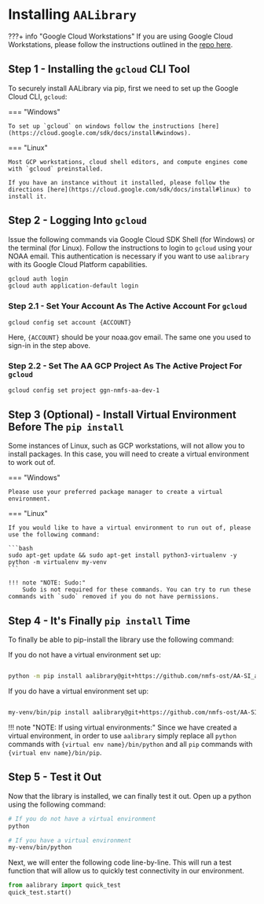 <!-- markdownlint-configure-file {
  "MD013": {
    "code_blocks": true,
    "tables": false
  },
  "MD033": false,
  "MD041": false,
  "MD013": false
} -->

# Installing `AALibrary`

???+ info "Google Cloud Workstations"
     If you are using Google Cloud Workstations, please follow the instructions outlined in the <a href="https://github.com/nmfs-ost/AA-SI_GCPSetup" target="_blank">repo here</a>.

## Step 1 - Installing the `gcloud` CLI Tool

To securely install AALibrary via pip, first we need to set up the Google Cloud CLI, `gcloud`:

=== "Windows"

    To set up `gcloud` on windows follow the instructions [here](https://cloud.google.com/sdk/docs/install#windows).

=== "Linux"

    Most GCP workstations, cloud shell editors, and compute engines come with `gcloud` preinstalled.
    
    If you have an instance without it installed, please follow the directions [here](https://cloud.google.com/sdk/docs/install#linux) to install it.

## Step 2 - Logging Into `gcloud`

Issue the following commands via Google Cloud SDK Shell (for Windows) or the terminal (for Linux). Follow the instructions to login to `gcloud` using your NOAA email. This authentication is necessary if you want to use `aalibrary` with its Google Cloud Platform capabilities.

```bash
gcloud auth login
gcloud auth application-default login
```

### Step 2.1 - Set Your Account As The Active Account For `gcloud`

```bash
gcloud config set account {ACCOUNT} 
```

Here, `{ACCOUNT}` should be your noaa.gov email. The same one you used to sign-in in the step above.

### Step 2.2 - Set The AA GCP Project As The Active Project For `gcloud`

```bash
gcloud config set project ggn-nmfs-aa-dev-1 
```

## Step 3 (Optional) - Install Virtual Environment Before The `pip install`

Some instances of Linux, such as GCP workstations, will not allow you to install packages. In this case, you will need to create a virtual environment to work out of.

=== "Windows"

    Please use your preferred package manager to create a virtual environment.

=== "Linux"

    If you would like to have a virtual environment to run out of, please use the following command:

    ```bash
    sudo apt-get update && sudo apt-get install python3-virtualenv -y
    python -m virtualenv my-venv
    ```

    !!! note "NOTE: Sudo:"
        Sudo is not required for these commands. You can try to run these commands with `sudo` removed if you do not have permissions.

## Step 4 - It's Finally `pip install` Time

To finally be able to pip-install the library use the following command:

If you do not have a virtual environment set up:

```bash

python -m pip install aalibrary@git+https://github.com/nmfs-ost/AA-SI_aalibrary.git
```

If you do have a virtual environment set up:

```bash

my-venv/bin/pip install aalibrary@git+https://github.com/nmfs-ost/AA-SI_aalibrary.git
```

!!! note "NOTE: If using virtual environments:"
    Since we have created a virtual environment, in order to use `aalibrary` simply replace all `python` commands with `{virtual env name}/bin/python` and all `pip` commands with `{virtual env name}/bin/pip`.

## Step 5 - Test it Out

Now that the library is installed, we can finally test it out. Open up a python  using the following command:

```bash
# If you do not have a virtual environment
python

# If you have a virtual environment
my-venv/bin/python
```

Next, we will enter the following code line-by-line. This will run a test function that will allow us to quickly test connectivity in our environment.

```python
from aalibrary import quick_test
quick_test.start()
```
